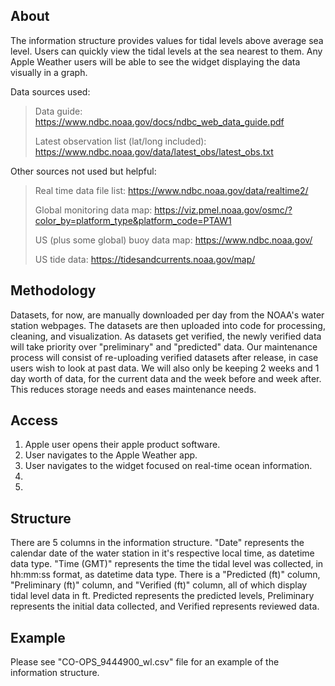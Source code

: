 ## About
The information structure provides values for tidal levels above average sea level. Users can quickly view the tidal levels at the sea nearest to them. Any Apple Weather users will be able to see the widget displaying the data visually in a graph.

Data sources used:
> Data guide: https://www.ndbc.noaa.gov/docs/ndbc_web_data_guide.pdf
>
> Latest observation list (lat/long included): https://www.ndbc.noaa.gov/data/latest_obs/latest_obs.txt


Other sources not used but helpful:
> Real time data file list: https://www.ndbc.noaa.gov/data/realtime2/
> 
> Global monitoring data map: https://viz.pmel.noaa.gov/osmc/?color_by=platform_type&platform_code=PTAW1
>
> US (plus some global) buoy data map: https://www.ndbc.noaa.gov/
> 
> US tide data: https://tidesandcurrents.noaa.gov/map/

## Methodology
Datasets, for now, are manually downloaded per day from the NOAA's water station webpages. The datasets are then uploaded into code for processing, cleaning, and visualization. As datasets get verified, the newly verified data will take priority over "preliminary" and "predicted" data. Our maintenance process will consist of re-uploading verified datasets after release, in case users wish to look at past data. We will also only be keeping 2 weeks and 1 day worth of data, for the current data and the week before and week after. This reduces storage needs and eases maintenance needs. 

## Access
1. Apple user opens their apple product software.
2. User navigates to the Apple Weather app.
3. User navigates to the widget focused on real-time ocean information.
4. 
5.



## Structure
There are 5 columns in the information structure. "Date" represents the calendar date of the water station in it's respective local time, as datetime data type. "Time (GMT)" represents the time the tidal level was collected, in hh:mm:ss format, as datetime data type. There is a "Predicted (ft)" column, "Preliminary (ft)" column, and "Verified (ft)" column, all of which display tidal level data in ft. Predicted represents the predicted levels, Preliminary represents the initial data collected, and Verified represents reviewed data.

## Example
Please see "CO-OPS_9444900_wl.csv" file for an example of the information structure. 
